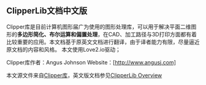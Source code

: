 ## ClipperLib文档中文版

Clipper库是目前计算机图形届广为使用的图形处理库，可以用于解决平面二维图形的**多边形简化、布尔运算和偏置处理**，在CAD、加工路径与3D打印方面都有着比较重要的应用。本文档基于原英文文档进行翻译，由于译者能力有限，尽量逼近原文档的内容和风格。
本文使用Love2.io驱动；

Clipper库作者：Angus Johnson
Website：[http://www.angusj.com]

本文源文件来自[Clipper库](http://www.angusj.com/delphi/clipper.php)，英文版文档参见[ClipperLib Overview](http://www.angusj.com/delphi/clipper/documentation/Docs/Overview/_Body.htm)
